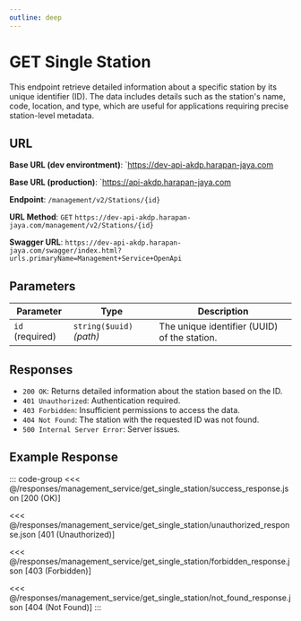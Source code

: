 ```yaml
---
outline: deep
---
```


# GET Single Station

This endpoint retrieve detailed information about a specific station by its unique identifier (ID). The data includes details such as the station's name, code, location, and type, which are useful for applications requiring precise station-level metadata.

## URL

**Base URL (dev environtment)**: `https://dev-api-akdp.harapan-jaya.com

**Base URL (production)**: `https://api-akdp.harapan-jaya.com

**Endpoint**: `/management/v2/Stations/{id}`

**URL Method**: `GET` `https://dev-api-akdp.harapan-jaya.com/management/v2/Stations/{id}`

**Swagger URL**: `https://dev-api-akdp.harapan-jaya.com/swagger/index.html?urls.primaryName=Management+Service+OpenApi`

## Parameters

| **Parameter**    | **Type**                      | **Description**                          |
|------------------|-------------------------------|--------------------------------------    |
| `id` (required)  | `string($uuid)` _(path)_      | The unique identifier (UUID) of the station.|

## Responses

- `200 OK`: Returns detailed information about the station based on the ID.
- `401 Unauthorized`: Authentication required.
- `403 Forbidden`: Insufficient permissions to access the data.
- `404 Not Found`: The station with the requested ID was not found.
- `500 Internal Server Error`: Server issues.

## Example Response

::: code-group
<<< @/responses/management_service/get_single_station/success_response.json [200 (OK)]

<<< @/responses/management_service/get_single_station/unauthorized_response.json [401 (Unauthorized)]

<<< @/responses/management_service/get_single_station/forbidden_response.json [403 (Forbidden)]

<<< @/responses/management_service/get_single_station/not_found_response.json [404 (Not Found)]
:::
